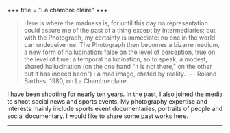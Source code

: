 +++
title = "La chambre claire"
+++

> Here is where the madness is, for until this day no representation 
could assure me of the past of a thing except by intermediaries; 
but with the Photograph, my certainty is immediate: 
no one in the world can undeceive me. 
The Photograph then becomes a bizarre medium, a new form of hallucination: 
false on the level of perception, true on the level of time: 
a temporal hallucination, so to speak, a modest, shared hallucination 
(on the one hand "it is not there," on the other but it has indeed been") :
a mad image, chafed by reality. --- Roland Barthes, 1980, on La Chambre claire.

I have been shooting for nearly ten years. 
In the past, I also joined the media to shoot social news and sports events. 
My photography expertise and interests mainly include sports event documentaries, 
portraits of people and social documentary. 
I would like to share some past works here.

---
